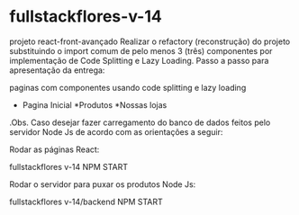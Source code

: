 # fullstackflores-v-14
projeto react-front-avançado
Realizar o refactory (reconstrução) do projeto substituindo o import comum de pelo menos 3 (três) componentes por implementação de Code Splitting e Lazy Loading.
Passo a passo para apresentação da entrega:

paginas com componentes usando code splitting e lazy loading
* Pagina Inicial
*Produtos
*Nossas lojas



.Obs. Caso desejar fazer carregamento do banco de dados feitos pelo servidor Node Js de acordo com as orientações a seguir:

Rodar as páginas React:

fullstackflores v-14 NPM START

 

Rodar o servidor para puxar os produtos Node Js:

fullstackflores v-14/backend NPM START
